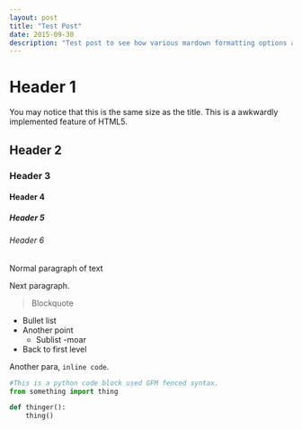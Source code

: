 ```yaml
---
layout: post
title: "Test Post"
date: 2015-09-30
description: "Test post to see how various mardown formatting options appear."
---
```


# Header 1

You may notice that this is the same size as the title.
This is a awkwardly implemented feature of HTML5.

## Header 2

### Header 3

#### Header 4

##### Header 5

###### Header 6

Normal paragraph of text

Next paragraph.

> Blockquote

* Bullet list
* Another point
	- Sublist
	-moar
* Back to first level

Another para, `inline code`.

```python
#This is a python code block used GFM fenced syntax.
from something import thing

def thinger():
	thing()
```